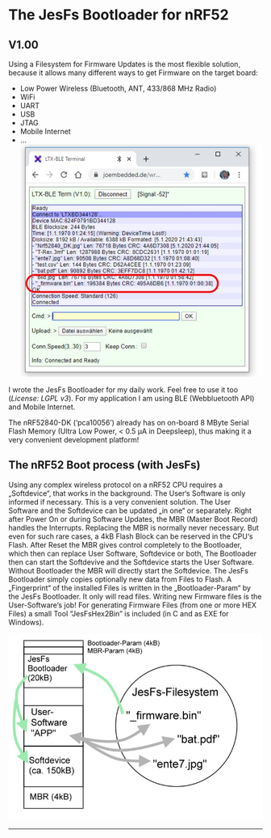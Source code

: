 # The JesFs Bootloader for nRF52 #
## V1.00 ##

Using a Filesystem for Firmware Updates is the most flexible solution, because it allows many different ways to get Firmware on the target board:

- Low Power Wireless (Bluetooth, ANT, 433/868 MHz Radio)
- WiFi
- UART
- USB
- JTAG
- Mobile Internet
- …
![BLE Terminal for File Transfer](https://github.com/joembedded/JesFs_Bootloader/blob/master/Docu/BLE_Term.jpg)

I wrote the JesFs Bootloader for my daily work. Feel free to use it too (*License: LGPL v3*).
For my application I am using BLE (Webbluetooth API) and Mobile Internet.

The nRF52840-DK (‘pca10056’) already has on on-board 8 MByte Serial Flash Memory (Ultra Low Power, < 0.5 µA in Deepsleep), thus making it a very convenient development platform! 

## The nRF52 Boot process (with JesFs) ##

Using any complex wireless protocol on a nRF52 CPU requires a „Softdevice“, that works in the background. The User‘s Software is only informed if necessary. This is a very convenient solution.
The User Software and the Softdevice can be updated „in one“ or separately.
Right after Power On or during Software Updates, the MBR (Master Boot Record) handles the Interrupts. Replacing the MBR is normally never necessary. But even for such rare cases, a 4kB Flash Block can be reserved in the CPU‘s Flash. 
After Reset the MBR gives control completely to the Bootloader, which then can replace User Software, Softdevice or both, The Bootloader then can start the Softdevive and the Softdevice starts the User Software.
Without Bootloader the MBR will directly start the Softdevice.
The JesFs Bootloader simply copies optionally new data from Files to Flash. A „Fingerprint“ of the installed Files is written in the „Bootloader-Param“ by the JesFs Bootloader. It only will read files. Writing new Firmware files is the User-Software‘s job! 
For generating Firmware Files (from one or more HEX Files) a small Tool “JesFsHex2Bin” is included (in C and as EXE for Windows).

![nRF52 Components](https://github.com/joembedded/JesFs_Bootloader/blob/master/Docu/Components.jpg)
***